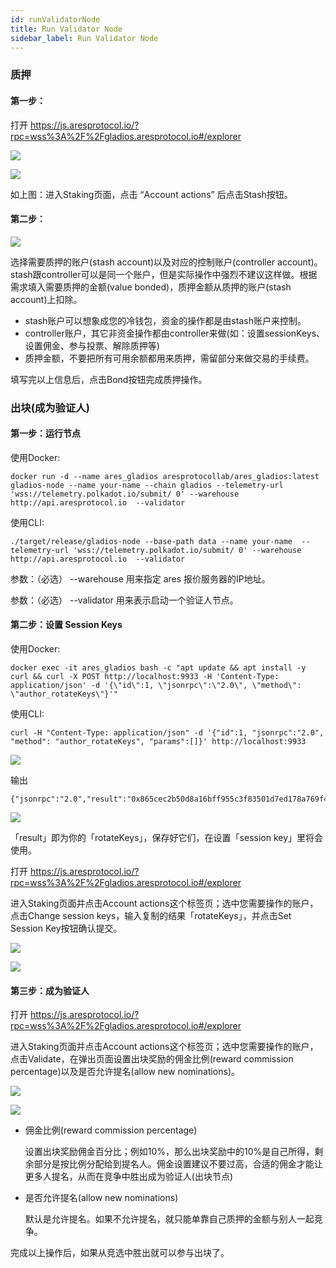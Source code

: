```yaml
---
id: runValidatorNode
title: Run Validator Node
sidebar_label: Run Validator Node
---
```


### 质押

#### 第一步：

打开 https://js.aresprotocol.io/?rpc=wss%3A%2F%2Fgladios.aresprotocol.io#/explorer

![](assets/build/292.jpeg)

![](assets/build/293.jpeg)

如上图：进入Staking页面，点击 “Account actions” 后点击Stash按钮。

#### 第二步：

![](assets/build/294.jpeg)


选择需要质押的账户(stash account)以及对应的控制账户(controller account)。stash跟controller可以是同一个账户，但是实际操作中强烈不建议这样做。根据需求填入需要质押的金额(value bonded)，质押金额从质押的账户(stash account)上扣除。

* stash账户可以想象成您的冷钱包，资金的操作都是由stash账户来控制。
* controller账户，其它非资金操作都由controller来做(如：设置sessionKeys、设置佣金、参与投票、解除质押等)
* 质押金额，不要把所有可用余额都用来质押，需留部分来做交易的手续费。

填写完以上信息后，点击Bond按钮完成质押操作。

### 出块(成为验证人)

#### 第一步：运行节点

使用Docker:
````
docker run -d --name ares_gladios aresprotocollab/ares_gladios:latest gladios-node --name your-name --chain gladios --telemetry-url 'wss://telemetry.polkadot.io/submit/ 0' --warehouse http://api.aresprotocol.io  --validator
````

使用CLI:
````
./target/release/gladios-node --base-path data --name your-name  --telemetry-url 'wss://telemetry.polkadot.io/submit/ 0' --warehouse http://api.aresprotocol.io  --validator
````

参数：（必选） --warehouse 用来指定 ares 报价服务器的IP地址。

参数：（必选） --validator 用来表示启动一个验证人节点。

#### 第二步：设置 Session Keys

使用Docker:
````
docker exec -it ares_gladios bash -c "apt update && apt install -y curl && curl -X POST http://localhost:9933 -H 'Content-Type: application/json' -d '{\"id\":1, \"jsonrpc\":\"2.0\", \"method\": \"author_rotateKeys\"}'"
````

使用CLI:
````
curl -H "Content-Type: application/json" -d '{"id":1, "jsonrpc":"2.0", "method": "author_rotateKeys", "params":[]}' http://localhost:9933
````
![](assets/build/295.jpeg)

输出

````
{"jsonrpc":"2.0","result":"0x865cec2b50d8a16bff955c3f83501d7ed178a769f410c8557920964227cf55262be48db19f5ec8fc30706f68c7949768d9f9e943b5e4d019295b4da579618848b68b116b6e42dfd62162971efed83729f09582abd729b935a35dece66fb34615","id":1}
````

![](assets/build/296.jpeg)

「result」即为你的「rotateKeys」，保存好它们，在设置「session key」里将会使用。


打开 https://js.aresprotocol.io/?rpc=wss%3A%2F%2Fgladios.aresprotocol.io#/explorer

进入Staking页面并点击Account actions这个标签页；选中您需要操作的账户，点击Change session keys，输入复制的结果「rotateKeys」，并点击Set Session Key按钮确认提交。

![](assets/build/297.jpeg)

![](assets/build/298.jpeg)

#### 第三步：成为验证人

打开 https://js.aresprotocol.io/?rpc=wss%3A%2F%2Fgladios.aresprotocol.io#/explorer

进入Staking页面并点击Account actions这个标签页；选中您需要操作的账户，点击Validate，在弹出页面设置出块奖励的佣金比例(reward commission percentage)以及是否允许提名(allow new nominations)。

![](assets/build/299.jpeg)

![](assets/build/300.png)

* 佣金比例(reward commission percentage)

  设置出块奖励佣金百分比；例如10%，那么出块奖励中的10%是自己所得，剩余部分是按比例分配给到提名人。佣金设置建议不要过高，合适的佣金才能让更多人提名，从而在竞争中胜出成为验证人(出块节点)
* 是否允许提名(allow new nominations)

  默认是允许提名。如果不允许提名，就只能单靠自己质押的金额与别人一起竞争。

完成以上操作后，如果从竞选中胜出就可以参与出块了。

